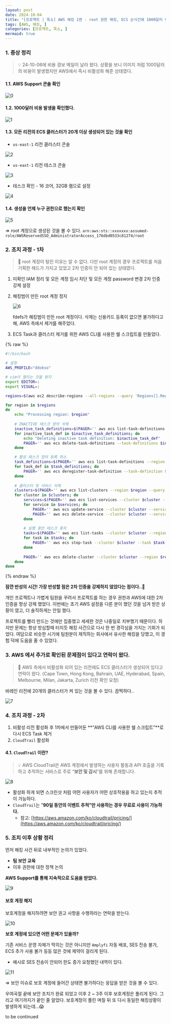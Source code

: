 ```yaml
---
layout: post
date: 2024-10-04
title: "[프로젝트 | 똑소] AWS 해킹 1편 - root 권한 해킹, ECS 순식간에 1000달러 비용 발생"
tags: [AWS, 해킹, ]
categories: [프로젝트, 똑소, ]
mermaid: true
---
```




### 1. 증상 정리


> 💡 24-10-06에 비용 경보 메일이 날라 왔다. 상황을 보니 이미지 처럼 1000달러의 비용이 발생했지만 AWS에서 즉시 비활성화 해준 상태였다.



#### 1.1. AWS Support 콘솔 확인


![0](/assets/img/2024-10-04-프로젝트--똑소-AWS-해킹-1편---root-권한-해킹-ECS-순식간에-1000달러-비용-발생.md/0.png)



#### 1.2. 1000달러 비용 발생을 확인했다.


![1](/assets/img/2024-10-04-프로젝트--똑소-AWS-해킹-1편---root-권한-해킹-ECS-순식간에-1000달러-비용-발생.md/1.png)



#### 1.3. 모든 리전의 ECS 클러스터가 20개 이상 생성되어 있는 것을 확인

- `us-east-1` 리전 클러스터 콘솔

![2](/assets/img/2024-10-04-프로젝트--똑소-AWS-해킹-1편---root-권한-해킹-ECS-순식간에-1000달러-비용-발생.md/2.png)

- `us-east-1` 리전 테스크 콘솔

![3](/assets/img/2024-10-04-프로젝트--똑소-AWS-해킹-1편---root-권한-해킹-ECS-순식간에-1000달러-비용-발생.md/3.png)

- 테스크 확인 - 16 코어, 32GB 램으로 설정

![4](/assets/img/2024-10-04-프로젝트--똑소-AWS-해킹-1편---root-권한-해킹-ECS-순식간에-1000달러-비용-발생.md/4.png)



#### 1.4. 생성을 언제 누구 권한으로 했는지 확인


![5](/assets/img/2024-10-04-프로젝트--똑소-AWS-해킹-1편---root-권한-해킹-ECS-순식간에-1000달러-비용-발생.md/5.png)


⇒  root 계정으로 생성된 것을 볼 수 있다.  `arn:aws:sts::xxxxxxx:assumed-role/AWSReservedSSO_AdministratorAccess_176dbd0533c81274/root`



### 2. 조치 과정 - 1차


> 📌 root 계정이 털린 이유는 알 수 없다. 다만 root 계정의 경우 프로젝트를 처음 기획한 헤드가 가지고 있었고 2차 인증이 안 되어 있는 상태였다.

1. 미확인 IAM 정리 및 모든 계정 임시 차단 및 모든 계정 password 변경 2차 인증 강제 설정
2. 해킹범이 만든 root 계정 정지

	![6](/assets/img/2024-10-04-프로젝트--똑소-AWS-해킹-1편---root-권한-해킹-ECS-순식간에-1000달러-비용-발생.md/6.png)


	fdefs가 해킹범이 만든 root 계정이다. 삭제는 신용카드 등록이 없으면 불가하다고 해, AWS 측에서 제거를 해주었다.

3. ECS Task과 클러스터 제거를 위한 AWS CLI를 사용한 쉘 스크립트를 만들었다.


{% raw %}
```bash
#!/bin/bash

# 설정
AWS_PROFILE="ddokso"

# vim이 열리는 것을 방지
export EDITOR=:
export VISUAL=:

regions=$(aws ec2 describe-regions --all-regions --query 'Regions[].RegionName' --output text --profile "$AWS_PROFILE")

for region in $regions 
do
    echo "Processing region: $region"
    
    # INACTIVE 태스크 정의 삭제
    inactive_task_definitions=$(PAGER='' aws ecs list-task-definitions --status INACTIVE --region $region --query "taskDefinitionArns[]" --output text --profile "$AWS_PROFILE")
    for inactive_task_def in $inactive_task_definitions; do
        echo "Deleting inactive task definition: $inactive_task_def"
        PAGER='' aws ecs delete-task-definitions --task-definitions $inactive_task_def --region $region --profile "$AWS_PROFILE"
    done

    # 활성 태스크 정의 등록 취소
    task_definitions=$(PAGER='' aws ecs list-task-definitions --region $region --query "taskDefinitionArns[]" --output text --profile "$AWS_PROFILE")
    for task_def in $task_definitions; do
        PAGER='' aws ecs deregister-task-definition --task-definition $task_def --region $region --profile "$AWS_PROFILE"
    done
    
    # 클러스터 및 서비스 삭제
    clusters=$(PAGER='' aws ecs list-clusters --region $region --query "clusterArns[]" --output text --profile "$AWS_PROFILE")
    for cluster in $clusters; do
        services=$(PAGER='' aws ecs list-services --cluster $cluster --region $region --query "serviceArns[]" --output text --profile "$AWS_PROFILE")
        for service in $services; do
            PAGER='' aws ecs update-service --cluster $cluster --service $service --desired-count 0 --region $region --profile "$AWS_PROFILE"
            PAGER='' aws ecs delete-service --cluster $cluster --service $service --force --region $region --profile "$AWS_PROFILE"
        done
        
        # 실행 중인 태스크 중지
        tasks=$(PAGER='' aws ecs list-tasks --cluster $cluster --region $region --query "taskArns[]" --output text --profile "$AWS_PROFILE")
        for task in $tasks; do
            PAGER='' aws ecs stop-task --cluster $cluster --task $task --region $region --profile "$AWS_PROFILE"
        done
        
        PAGER='' aws ecs delete-cluster --cluster $cluster --region $region --profile "$AWS_PROFILE"
    done
done
```
{% endraw %}



**잠깐 반성의 시간! 가장 반성할 점은 2차 인증을 강제하지 않았다는 점이다..🥲**


개인 프로젝트나 가볍게 팀원을 꾸려서 프로젝트를 하는 경우 권한과 AWS에 대한 2차 인증을 항상 강제 했었다. 이번에는 초기 AWS 설정을 다른 분이 했던 것을 넘겨 받은 상황이 였고, 더 솔직하게는 안일 했다. 


프로젝트를 빨리 만드는 것에만 집중했고 세세한 것은 나중일로 치부했기 때문이다. 하지만 문제는 항상 방심할때 터지듯 해킹 사건으로 다시 한 번 경각심을 가지는 기회가 되었다.
여담으로 비슷한 시기에 팀원분이 제직하는 회사에서 유사한 해킹을 당했고, 이 경험 덕에 도움을 줄 수 있었다.



### 3. AWS 에서 추가로 확인된 문제점이 있다고 연락이 왔다.


> 📌 AWS 측에서 비활성화 되어 있는 리전에도 ECS 클러스터가 생성되어 있다고 연락이 왔다. (Cape Town, Hong Kong, Bahrain, UAE, Hyderabad, Spain, Melbourne, Milan, Jakarta, Zurich 리전 확인 요청)


바레인 리전에 20개의 클러스터가 켜 있는 것을 볼 수 있다. 끔찍하다..


![7](/assets/img/2024-10-04-프로젝트--똑소-AWS-해킹-1편---root-권한-해킹-ECS-순식간에-1000달러-비용-발생.md/7.png)



### 4. 조치 과정 - 2차 

1. 비활성 리전 활성화 후 1차에서 만들어둔 **“AWS CLI를 사용한 쉘 스크립트”**로 다시 ECS Task 제거
2. `CloudTrail` 활성화


#### 4.1. `CloudTrail` 이란?


> 💡 AWS CloudTrail은 AWS 계정에서 발생하는 사용자 활동과 API 호출을 기록하고 추적하는 서비스로 주로 “**보안 및 감시**”를 위해 존재합니다.


![8](/assets/img/2024-10-04-프로젝트--똑소-AWS-해킹-1편---root-권한-해킹-ECS-순식간에-1000달러-비용-발생.md/8.png)

- 활성화 하게 되면 스크린샷 처럼 어떤 사용자가 어떤 상호작용을 하고 있는지 추적이 가능하다.
- `CloudTrail`는 ”**90일 동안의 이벤트 추적”만 사용하는 경우 무료로 사용이 가능하다.**
	- 참고: [https://aws.amazon.com/ko/cloudtrail/pricing/](https://aws.amazon.com/ko/cloudtrail/pricing/)


### 5. 조치 이후 상황 정리


먼저 해킹 사건 뒤로 내부적인 논의가 있었다.

- **팀 보안 교육**
- 이후 권한에 대한 정책 논의

**AWS Support를 통해 지속적으로 도움을 받았다.**


![9](/assets/img/2024-10-04-프로젝트--똑소-AWS-해킹-1편---root-권한-해킹-ECS-순식간에-1000달러-비용-발생.md/9.png)



#### 보호 계정 해지


보호계정을 해지하려면 보안 권고 사항을 수행하라는 연락을 받는다.


![10](/assets/img/2024-10-04-프로젝트--똑소-AWS-해킹-1편---root-권한-해킹-ECS-순식간에-1000달러-비용-발생.md/10.png)


**보호 계정에 있으면 어떤 문제가 있을까?**


기존 서비스 운영 자체가 막히는 것은 아니지만 `Amplyfi` 자동 배포, SES 전송 불가, ECS 추가 사용 불가 등등 많은 것에 제약이 걸리게 된다.

- 예시로 SES 전송이 안되어 한도 증가 요청했던 내역이 있다.

![11](/assets/img/2024-10-04-프로젝트--똑소-AWS-해킹-1편---root-권한-해킹-ECS-순식간에-1000달러-비용-발생.md/11.png)


⇒ 보안 이슈로 보호 계정에 들어간 상태면 불가하다는 응답을 받은 것을 볼 수 있다.


우여곡절 끝에 보안 조치가 완료 되었고 이후 2 ~ 3주 이후 보호계정은 풀리게 된다. 그리고 여기까지가 끝인 줄 알았다. 보호계정이 풀린 며칠 뒤 또 다시 동일한 해킹상황이 발생하게 되는데…😱


to be continued

